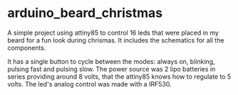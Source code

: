 # arduino_beard_christmas
A simple project using attiny85 to control 16 leds that were placed in my beard for a fun look during chrismas. It includes the schematics for all the components.

It has a single button to cycle between the modes: always on, blinking, pulsing fast and pulsing slow. The power source was 2 lipo batteries in series providing around 8 volts, that the attiny85 knows how to regulate to 5 volts. The led's analog control was made with a IRF530.
